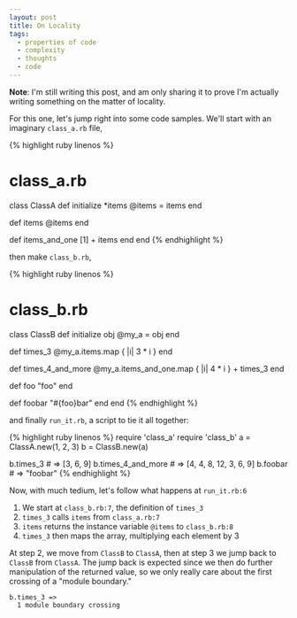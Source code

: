 ```yaml
---
layout: post
title: On Locality
tags:
  - properties of code
  - complexity
  - thoughts
  - code
---
```

**Note**: I'm still writing this post, and am only sharing it to prove I'm
actually writing something on the matter of locality.


For this one, let's jump right into some code samples. We'll start with an
imaginary `class_a.rb` file,

{% highlight ruby linenos %}
# class_a.rb
class ClassA
  def initialize *items
    @items = items
  end

  def items
    @items
  end

  def items_and_one
    [1] + items
  end
end
{% endhighlight %}

then make `class_b.rb`,

{% highlight ruby linenos %}
# class_b.rb
class ClassB
  def initialize obj
    @my_a = obj
  end

  def times_3
    @my_a.items.map { |i| 3 * i }
  end

  def times_4_and_more
    @my_a.items_and_one.map { |i| 4 * i } +
      times_3
  end

  def foo
    "foo"
  end

  def foobar
    "#{foo}bar"
  end
end
{% endhighlight %}

and finally `run_it.rb`, a script to tie it all together:

{% highlight ruby linenos %}
require 'class_a'
require 'class_b'
a = ClassA.new(1, 2, 3)
b = ClassB.new(a)

b.times_3          # => [3, 6, 9]
b.times_4_and_more # => [4, 4, 8, 12, 3, 6, 9]
b.foobar           # => "foobar"
{% endhighlight %}

Now, with much tedium, let's follow what happens at `run_it.rb:6`

1. We start at `class_b.rb:7`, the definition of `times_3`
2. `times_3` calls `items` from `class_a.rb:7`
3. `items` returns the instance variable `@items` to `class_b.rb:8`
4. `times_3` then maps the array, multiplying each element by 3

At step 2, we move from `ClassB` to `ClassA`, then at step 3 we jump back to
`ClassB` from `ClassA`. The jump back is expected since we then do further
manipulation of the returned value, so we only really care about the first
crossing of a "module boundary."

    b.times_3 =>
      1 module boundary crossing


